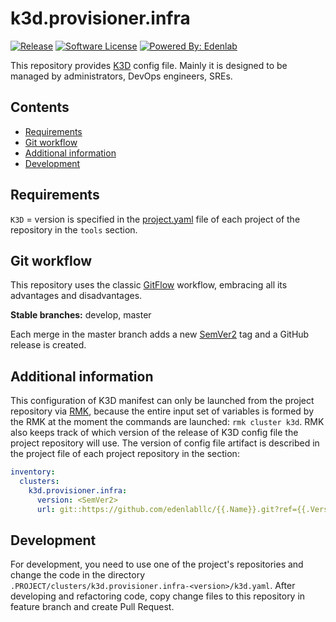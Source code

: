 # k3d.provisioner.infra

[![Release](https://img.shields.io/github/v/release/edenlabllc/k3d.provisioner.infra.svg?style=for-the-badge)](https://github.com/edenlabllc/aws.provisioner.infra/releases/latest)
[![Software License](https://img.shields.io/github/license/edenlabllc/k3d.provisioner.infra.svg?style=for-the-badge)](LICENSE)
[![Powered By: Edenlab](https://img.shields.io/badge/powered%20by-edenlab-8A2BE2.svg?style=for-the-badge)](https://edenlab.io)

This repository provides [K3D](https://k3d.io) config file. 
Mainly it is designed to be managed by administrators, DevOps engineers, SREs.

## Contents

* [Requirements](#requirements)
* [Git workflow](#git-workflow)
* [Additional information](#additional-information)
* [Development](#development)

## Requirements

`K3D` = version is specified in the [project.yaml](https://github.com/edenlabllc/rmk/blob/develop/docs/configuration/project-management/preparation-of-project-repository.md#projectyaml) file 
of each project of the repository in the `tools` section.

## Git workflow

This repository uses the classic [GitFlow](https://www.atlassian.com/git/tutorials/comparing-workflows/gitflow-workflow) workflow, 
embracing all its advantages and disadvantages.

**Stable branches:** develop, master

Each merge in the master branch adds a new [SemVer2](https://semver.org/) tag and a GitHub release is created.

## Additional information

This configuration of K3D manifest can only be launched from the project repository via [RMK](https://github.com/edenlabllc/rmk),
because the entire input set of variables is formed by the RMK at the moment 
the commands are launched: `rmk cluster k3d`.
RMK also keeps track of which version of the release of K3D config file the project repository will use.
The version of config file artifact is described in the project file of each 
project repository in the section:

```yaml
inventory:
  clusters:
    k3d.provisioner.infra:
      version: <SemVer2>
      url: git::https://github.com/edenlabllc/{{.Name}}.git?ref={{.Version}}
```

## Development

For development, you need to use one of the project's repositories and change the code 
in the directory `.PROJECT/clusters/k3d.provisioner.infra-<version>/k3d.yaml`.
After developing and refactoring code, copy change files to this repository in feature branch and create Pull Request.
